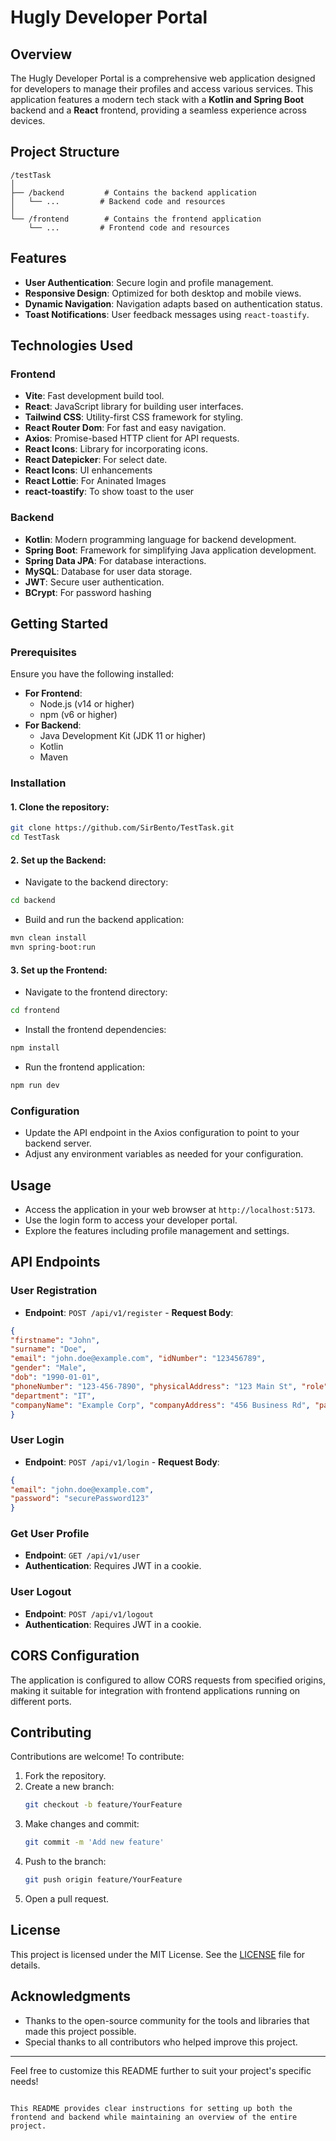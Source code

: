 # Hugly Developer Portal

## Overview
The Hugly Developer Portal is a comprehensive web application designed for developers to manage their profiles and access various services. This application features a modern tech stack with a **Kotlin and Spring Boot** backend and a **React** frontend, providing a seamless experience across devices.

## Project Structure
```
/testTask
│
├── /backend         # Contains the backend application
│   └── ...         # Backend code and resources
│
└── /frontend        # Contains the frontend application
    └── ...         # Frontend code and resources
```

## Features
- **User Authentication**: Secure login and profile management.
- **Responsive Design**: Optimized for both desktop and mobile views.
- **Dynamic Navigation**: Navigation adapts based on authentication status.
- **Toast Notifications**: User feedback messages using `react-toastify`.


## Technologies Used

### Frontend
- **Vite**: Fast development build tool.
- **React**: JavaScript library for building user interfaces.
- **Tailwind CSS**: Utility-first CSS framework for styling.
- **React Router Dom**: For fast and easy navigation.
- **Axios**: Promise-based HTTP client for API requests.
- **React Icons**: Library for incorporating icons.
- **React Datepicker**: For select  date.
- **React Icons**: UI enhancements
- **React Lottie**: For Aninated Images
- **react-toastify**: To show toast to the user



### Backend
- **Kotlin**: Modern programming language for backend development.
- **Spring Boot**: Framework for simplifying Java application development.
- **Spring Data JPA**: For database interactions.
- **MySQL**: Database for user data storage.
- **JWT**: Secure user authentication.
- **BCrypt**: For password hashing

## Getting Started

### Prerequisites
Ensure you have the following installed:
- **For Frontend**:
  - Node.js (v14 or higher)
  - npm (v6 or higher)
- **For Backend**:
  - Java Development Kit (JDK 11 or higher)
  - Kotlin
  - Maven

### Installation

#### 1. Clone the repository:
```bash
git clone https://github.com/SirBento/TestTask.git
cd TestTask
```

#### 2. Set up the Backend:
- Navigate to the backend directory:
```bash
cd backend
```
- Build and run the backend application:
```bash
mvn clean install
mvn spring-boot:run
```

#### 3. Set up the Frontend:
- Navigate to the frontend directory:
```bash
cd frontend
```
- Install the frontend dependencies:
```bash
npm install
```
- Run the frontend application:
```bash
npm run dev
```

### Configuration
- Update the API endpoint in the Axios configuration to point to your backend server.
- Adjust any environment variables as needed for your configuration.

## Usage
- Access the application in your web browser at `http://localhost:5173`.
- Use the login form to access your developer portal.
- Explore the features including profile management and settings.

## API Endpoints
### User Registration
- **Endpoint**: `POST /api/v1/register` - **Request Body**:
```json 
{
"firstname": "John",
"surname": "Doe",
"email": "john.doe@example.com", "idNumber": "123456789",
"gender": "Male",
"dob": "1990-01-01",
"phoneNumber": "123-456-7890", "physicalAddress": "123 Main St", "role": "User",
"department": "IT",
"companyName": "Example Corp", "companyAddress": "456 Business Rd", "password": "securePassword123"
}
```
### User Login
- **Endpoint**: `POST /api/v1/login` - **Request Body**:
```json 
{
"email": "john.doe@example.com",
"password": "securePassword123" 
}
```
### Get User Profile
- **Endpoint**: `GET /api/v1/user`
- **Authentication**: Requires JWT in a cookie.
### User Logout
- **Endpoint**: `POST /api/v1/logout`
- **Authentication**: Requires JWT in a cookie.
## CORS Configuration
The application is configured to allow CORS requests from specified origins, making it suitable for integration with frontend applications running on different ports.


## Contributing
Contributions are welcome! To contribute:
1. Fork the repository.
2. Create a new branch:
   ```bash
   git checkout -b feature/YourFeature
   ```
3. Make changes and commit:
   ```bash
   git commit -m 'Add new feature'
   ```
4. Push to the branch:
   ```bash
   git push origin feature/YourFeature
   ```
5. Open a pull request.

## License
This project is licensed under the MIT License. See the [LICENSE](LICENSE) file for details.

## Acknowledgments
- Thanks to the open-source community for the tools and libraries that made this project possible.
- Special thanks to all contributors who helped improve this project.

---

Feel free to customize this README further to suit your project's specific needs!
```

This README provides clear instructions for setting up both the frontend and backend while maintaining an overview of the entire project.
